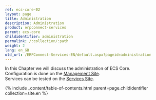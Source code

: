 ```yaml
---
ref: ecs-core-02
layout: page
title: Administration
description: Administration
product: erpconnect-services
parent: ecs-core
childidentifier: administration
permalink: /:collection/:path
weight: 2
lang: en_GB
old_url: /ERPConnect-Services-EN/default.aspx?pageid=administration
---
```


In this Chapter we will discuss the administration of ECS Core.<br>
Configuration is done on the [Management Site](./administration/management-site).<br>
Services can be tested on the [Services Site](./administration/services-site).<br>

{% include _content/table-of-contents.html parent=page.childidentifier collection=site.en %}